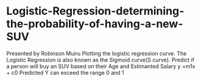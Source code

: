 # Logistic-Regression-determining-the-probability-of-having-a-new-SUV
 Presented by Robinson Muiru Plotting the logistic regression curve. The Logistic Regression is also known as the Sigmoid curve(S curve). Predict if a person will buy an SUV based on their Age and Estimanted Salary y =m1x + c0 Predicted Y can exceed the range 0 and 1
